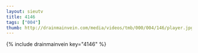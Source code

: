 ```yaml
--- 
layout: sieutv
title: 4146
tags: ["004"]
thumb: http://drainmainvein.com/media/videos/tmb/000/004/146/player.jpg
---
```

{% include drainmainvein key="4146" %} 
